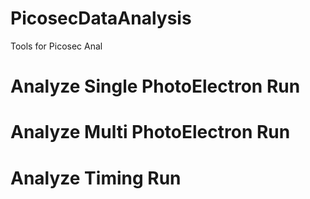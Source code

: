 # PicosecDataAnalysis
Tools for Picosec Anal
# Analyze Single PhotoElectron Run
# Analyze Multi PhotoElectron Run
# Analyze Timing Run
